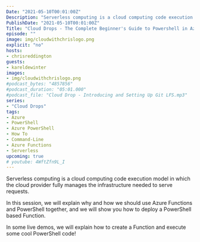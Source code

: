 ```yaml
---
Date: "2021-05-10T00:01:00Z"
Description: "Serverless computing is a cloud computing code execution model in which the cloud provider fully manages the infrastructure needed to serve requests. In this session, Chris is joined by Karel de Winter who explains why and how we should use Azure Functions and PowerShell together, and we will show you how to deploy a PowerShell based Function. In some live demos, we will explain how to create a Function and execute some cool PowerShell code!"
PublishDate: "2021-05-10T00:01:00Z"
Title: "Cloud Drops - The Complete Beginner's Guide to Powershell in Azure Functions"
episode: ""
image: img/cloudwithchrislogo.png
explicit: "no"
hosts:
- chrisreddington
guests:
- kareldewinter
images:
- img/cloudwithchrislogo.png
#podcast_bytes: "4857856"
#podcast_duration: "05:01.000"
#podcast_file: "Cloud Drop - Introducing and Setting Up Git LFS.mp3"
series:
- "Cloud Drops"
tags:
- Azure
- PowerShell
- Azure PowerShell
- How To
- Command-Line
- Azure Functions
- Serverless
upcoming: true
# youtube: 4WftZfn9L_I
---
```

Serverless computing is a cloud computing code execution model in which the cloud provider fully manages the infrastructure needed to serve requests.

In this session, we will explain why and how we should use Azure Functions and PowerShell together, and we will show you how to deploy a PowerShell based Function.

In some live demos, we will explain how to create a Function and execute some cool PowerShell code!